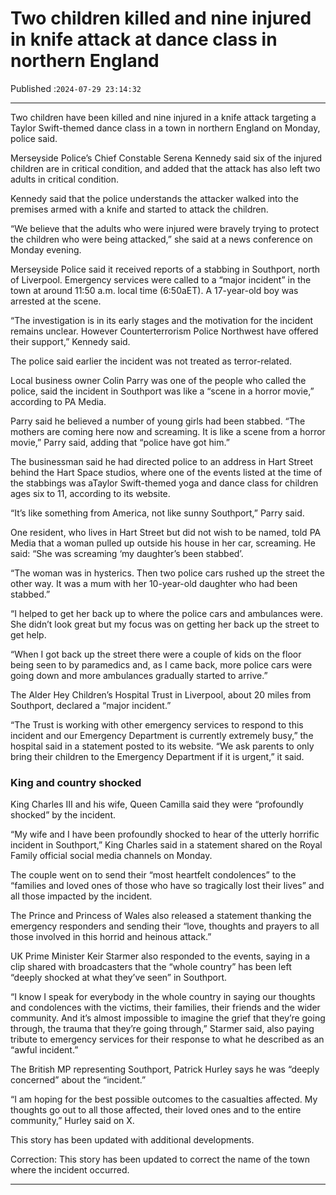 # Two children killed and nine injured in knife attack at dance class in northern England

Published :`2024-07-29 23:14:32`

---

Two children have been killed and nine injured in a knife attack targeting a Taylor Swift-themed dance class in a town in northern England on Monday, police said.

Merseyside Police’s Chief Constable Serena Kennedy said six of the injured children are in critical condition, and added that the attack has also left two adults in critical condition.

Kennedy said that the police understands the attacker walked into the premises armed with a knife and started to attack the children.

“We believe that the adults who were injured were bravely trying to protect the children who were being attacked,” she said at a news conference on Monday evening.

Merseyside Police said it received reports of a stabbing in Southport, north of Liverpool. Emergency services were called to a “major incident” in the town at around 11:50 a.m. local time (6:50aET). A 17-year-old boy was arrested at the scene.

“The investigation is in its early stages and the motivation for the incident remains unclear. However Counterterrorism Police Northwest have offered their support,” Kennedy said.

The police said earlier the incident was not treated as terror-related.

Local business owner Colin Parry was one of the people who called the police, said the incident in Southport was like a “scene in a horror movie,” according to PA Media.

Parry said he believed a number of young girls had been stabbed. “The mothers are coming here now and screaming. It is like a scene from a horror movie,” Parry said, adding that “police have got him.”

The businessman said he had directed police to an address in Hart Street behind the Hart Space studios, where one of the events listed at the time of the stabbings was aTaylor Swift-themed yoga and dance class for children ages six to 11, according to its website.

“It’s like something from America, not like sunny Southport,” Parry said.

One resident, who lives in Hart Street but did not wish to be named, told PA Media that a woman pulled up outside his house in her car, screaming. He said: “She was screaming ‘my daughter’s been stabbed’.

“The woman was in hysterics. Then two police cars rushed up the street the other way. It was a mum with her 10-year-old daughter who had been stabbed.”

“I helped to get her back up to where the police cars and ambulances were. She didn’t look great but my focus was on getting her back up the street to  get help.

“When I got back up the street there were a couple of kids on the floor being seen to by paramedics and, as I came back, more police cars were going down and more ambulances gradually started to arrive.”

The Alder Hey Children’s Hospital Trust in Liverpool, about 20 miles from Southport, declared a “major incident.”

“The Trust is working with other emergency services to respond to this incident and our Emergency Department is currently extremely busy,” the hospital said in a statement posted to its website. “We ask parents to only bring their children to the Emergency Department if it is urgent,” it said.

### King and country shocked

King Charles III and his wife, Queen Camilla said they were “profoundly shocked” by the incident.

“My wife and I have been profoundly shocked to hear of the utterly horrific incident in Southport,” King Charles said in a statement shared on the Royal Family official social media channels on Monday.

The couple went on to send their “most heartfelt condolences” to the “families and loved ones of those who have so tragically lost their lives” and all those impacted by the incident.

The Prince and Princess of Wales also released a statement thanking the emergency responders and sending their “love, thoughts and prayers to all those involved in this horrid and heinous attack.”

UK Prime Minister Keir Starmer also responded to the events, saying in a clip shared with broadcasters that the “whole country” has been left “deeply shocked at what they’ve seen” in Southport.

“I know I speak for everybody in the whole country in saying our thoughts and condolences with the victims, their families, their friends and the wider community. And it’s almost impossible to imagine the grief that they’re going through, the trauma that they’re going through,” Starmer said, also paying tribute to emergency services for their response to what he described as an “awful incident.”

The British MP representing Southport, Patrick Hurley says he was “deeply concerned” about the “incident.”

“I am hoping for the best possible outcomes to the casualties affected. My thoughts go out to all those affected, their loved ones and to the entire community,” Hurley said on X.

This story has been updated with additional developments.

Correction: This story has been updated to correct the name of the town where the incident occurred.

---


